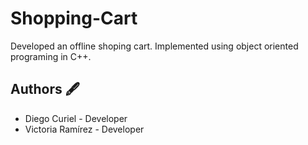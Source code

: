 # Shopping-Cart
Developed an offline shoping cart. Implemented using object oriented programing in C++.

## Authors 🖋
- Diego Curiel - Developer
- Victoria Ramírez - Developer
